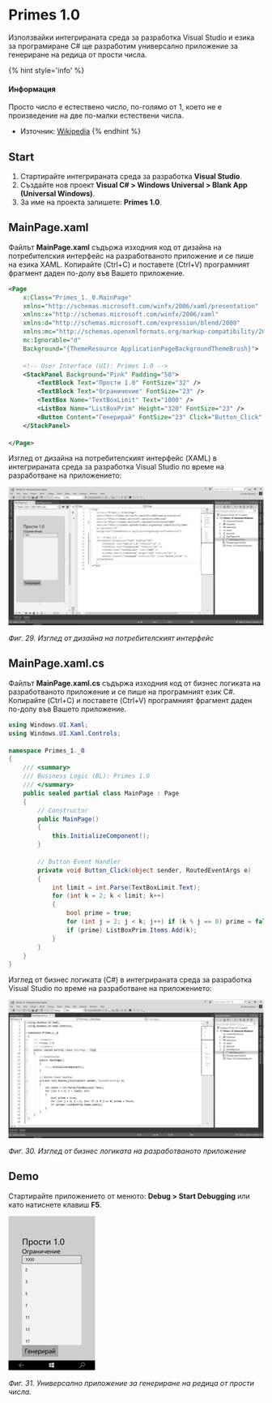 # Primes 1.0

Използвайки интегрираната среда за разработка Visual Studio и езика за програмиране C\# ще разработим универсално приложение за генериране на редица от прости числа.

{% hint style='info' %}
#### Информация
Просто число е естествено число, по-голямо от 1, което не е произведение на две по-малки естествени числа.
- Източник: [Wikipedia](https://en.wikipedia.org/wiki/Prime_number)
{% endhint %}


## Start

1. Стартирайте интегрираната среда за разработка **Visual Studio**. 
2. Създайте нов проект **Visual C\# &gt; Windows Universal &gt; Blank App \(Universal Windows\)**. 
3. За име на проекта запишете: **Primes 1.0**.

## MainPage.xaml

Файлът **MainPage.xaml** съдържа изходния код от дизайна на потребителския интерфейс на разработваното приложение и се пише на езика XAML. Копирайте \(Ctrl+C\) и поставете \(Ctrl+V\) програмният фрагмент даден по-долу във Вашето приложение.

```xml
<Page
    x:Class="Primes_1._0.MainPage"
    xmlns="http://schemas.microsoft.com/winfx/2006/xaml/presentation"
    xmlns:x="http://schemas.microsoft.com/winfx/2006/xaml"
    xmlns:d="http://schemas.microsoft.com/expression/blend/2008"
    xmlns:mc="http://schemas.openxmlformats.org/markup-compatibility/2006"
    mc:Ignorable="d"
    Background="{ThemeResource ApplicationPageBackgroundThemeBrush}">

    <!-- User Interface (UI): Primes 1.0 -->
    <StackPanel Background="Pink" Padding="50">
        <TextBlock Text="Прости 1.0" FontSize="32" />
        <TextBlock Text="Ограничение" FontSize="23" />
        <TextBox Name="TextBoxLimit" Text="1000" />
        <ListBox Name="ListBoxPrim" Height="320" FontSize="23" />
        <Button Content="Генерирай" FontSize="23" Click="Button_Click" />
    </StackPanel>

</Page>
```

Изглед от дизайна на потребителският интерфейс \(XAML\) в интегрираната среда за разработка Visual Studio по време на разработване на приложението:

![](/images/29.png)

_Фиг. 29. Изглед от дизайна на потребителският интерфейс_

## MainPage.xaml.cs

Файлът **MainPage.xaml.cs** съдържа изходния код от бизнес логиката на разработваното приложение и се пише на програмният език C\#. Копирайте \(Ctrl+C\) и поставете \(Ctrl+V\) програмният фрагмент даден по-долу във Вашето приложение.

```csharp
using Windows.UI.Xaml;
using Windows.UI.Xaml.Controls;

namespace Primes_1._0
{
	/// <summary>
    /// Business Logic (BL): Primes 1.0
    /// </summary>
    public sealed partial class MainPage : Page
    {
        // Constructor
        public MainPage()
        {
            this.InitializeComponent();
        }

        // Button Event Handler
        private void Button_Click(object sender, RoutedEventArgs e)
        {
            int limit = int.Parse(TextBoxLimit.Text);
            for (int k = 2; k < limit; k++)
            {
                bool prime = true;
                for (int j = 2; j < k; j++) if (k % j == 0) prime = false;
                if (prime) ListBoxPrim.Items.Add(k);
            }
        }
    }
}
```

Изглед от бизнес логиката \(C\#\) в интегрираната среда за разработка Visual Studio по време на разработване на приложението:

![](/images/30.png)

_Фиг. 30. Изглед от бизнес логиката на разработваното приложение_

## Demo

Стартирайте приложението от менюто: **Debug &gt; Start Debugging** или като натиснете клавиш **F5**.

![](/images/31.png)

_Фиг. 31. Универсално приложение за генериране на редица от прости числа._

